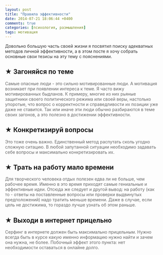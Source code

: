 ```yaml
---
layout: post
title: "Правила эффективности"
date: 2014-07-21 18:06:44 +0400
comments: true
categories: [психология, размышления] 
tags: мотивация
---
```


<p style="color: #333">Довольно большую часть своей жизни я посвятил поиску адекватных методов личной эффективности, а в этом посте я хочу собрать основные свои тезисы на эту тему с пояснениями.</p>

## ★ Загоняйся по теме

<p style="color: #666">Самые опасные люди - это сильно мотивированные люди. А мотивация возникает при появлении интереса к теме. Я часто вижу мотивированных быдланов. К примеру, многие из них рьяные защитники своего политического режима или своей веры, настолько упоротые, что вопрос о корректности и справедливости их позиции уже даже не ставится. Так или иначе эти люди обычно разбираются в теме своих загонов, а это полезно в достижении эффективности.</p>

## ★ Конкретизируй вопросы

<p style="color: #666">Это тоже очень важно. Единственный метод распутать сколь угодно сложную ситацию. В любой запутанной ситуации необходимо задавать себе вопросы и максимально конкретизировать их.</p>

## ★ Трать на работу мало времени

<p style="color: #666">Для творческого человека отдых полезен едва ли не больше, чем рабочее время. Именно в это время приходят самые гениальные и эффективные идеи. Отсюда же следует и другой вывод: на работу (как то - ответы на поставленные вопросы или проверки выдвинутых предположений) надо тратить меньше времени. Даже в случае, если цель не достижима, то гораздо лучше узнать об этом раньше.</p>

## ★ Выходи в интернет прицельно

<p style="color: #666">Серфинг в интернете должен быть максимально прицельным. Нужно всегда быть в курсе какую именно информацию нужно найти и зачем она нужна, не более. Побочный эффект этого пункта: нет необходимости оставаться в онлайне долго.</p>